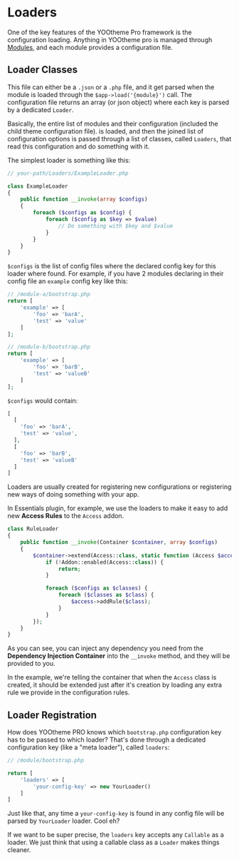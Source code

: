 # Loaders

One of the key features of the YOOtheme Pro framework is the configuration loading. Anything in YOOtheme pro is managed
through [Modules](https://yootheme.com/support/yootheme-pro/joomla/developers-modules), and each module provides a
configuration file.


## Loader Classes

This file can either be a `.json` or a `.php` file, and it get parsed when the module is loaded through
the `$app->load('{module}')` call. The configuration file returns an array (or json object) where each key is parsed by
a dedicated `Loader`.

Basically, the entire list of modules and their configuration (included the child theme configuration file). is loaded,
and then the joined list of configuration options is passed through a list of classes, called `Loaders`, that read this
configuration and do something with it.

The simplest loader is something like this:

```php
// your-path/Loaders/ExampleLoader.php

class ExampleLoader
{
    public function __invoke(array $configs)
    {
        foreach ($configs as $config) {
            foreach ($config as $key => $value)
                // Do something with $key and $value
            }
        }
    }
}
```

`$configs` is the list of config files where the declared config key for this loader where found. For example, if you
have 2 modules declaring in their config file an `example` config key like this:

```php
// /module-a/bootstrap.php
return [
    'example' => [
        'foo' => 'barA',
        'test' => 'value'
    ]
];
```

```php
// /module-b/bootstrap.php
return [
    'example' => [
        'foo' => 'barB',
        'test' => 'valueB'
    ]
];
```

`$configs` would contain:

```php
[
  [
    'foo' => 'barA',
    'test' => 'value',
  ],
  [
    'foo' => 'barB',
    'test' => 'valueB'
  ]
]
```

Loaders are usually created for registering new configurations or registering new ways of doing something with your app.

In Essentials plugin, for example, we use the loaders to make it easy to add new **Access Rules** to the `Access` addon.

```php
class RuleLoader
{
    public function __invoke(Container $container, array $configs)
    {
        $container->extend(Access::class, static function (Access $access, $app) use ($configs) {
            if (!Addon::enabled(Access::class)) {
                return;
            }

            foreach ($configs as $classes) {
                foreach ($classes as $class) {
                    $access->addRule($class);
                }
            }
        });
    }
}
```

As you can see, you can inject any dependency you need from the **Dependency Injection Container** into the `__invoke` method, and they will be provided to you.

In the example, we're telling the container that when the `Access` class is created, it should be extended just after it's creation by loading any extra rule we provide in the configuration rules.

## Loader Registration

How does YOOtheme PRO knows which `bootstrap.php` configuration key has to be passed to which loader?
That's done through a dedicated configuration key (like a "meta loader"), called `loaders`:

```php
// /module/bootstrap.php

return [
    'loaders' => [
        'your-config-key' => new YourLoader()
    ]
]
```

Just like that, any time a `your-config-key` is found in any config file will be parsed by `YourLoader` loader. Cool eh?

If we want to be super precise, the `loaders` key accepts any `Callable` as a loader. We just think that using a callable class as a `Loader` makes things cleaner.
